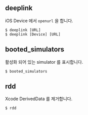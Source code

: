 ## deeplink

iOS Device 에서 `openurl` 을 합니다.

```shell
$ deeplink [URL]
$ deeplink [Device] [URL]
```

## booted_simulators

활성화 되어 있는 simulator 를 표시합니다.

```shell
$ booted_simulators
```

## rdd

Xcode DerivedData 를 제거합니다.

```shell
$ rdd
```
